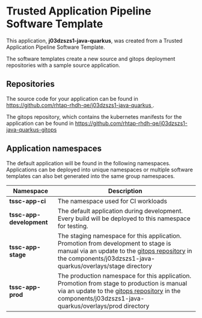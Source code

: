 # Trusted Application Pipeline Software Template

This application, **j03dzszs1-java-quarkus**, was created from a Trusted Application Pipeline Software Template.

The software templates create a new source and gitops deployment repositories with a sample source application. 

## Repositories

The source code for your application can be found in [https://github.com/rhtap-rhdh-qe/j03dzszs1-java-quarkus ](https://github.com/rhtap-rhdh-qe/j03dzszs1-java-quarkus ).
 
The gitops repository, which contains the kubernetes manifests for the application can be found in 
[https://github.com/rhtap-rhdh-qe/j03dzszs1-java-quarkus-gitops ](https://github.com/rhtap-rhdh-qe/j03dzszs1-java-quarkus-gitops ) 

## Application namespaces 

The default application will be found in the following namespaces. Applications can be deployed into unique namespaces or multiple software templates can also bet generated into the same group namespaces.  

|  Namespace   |  Description   |  
| -------- | -------- |
| **tssc-app-ci** | The namespace used for CI workloads |
| **tssc-app-development** | The default application during development. Every build will be deployed to this namespace for testing. |
| **tssc-app-stage** | The staging namespace for this application. Promotion from development to stage is manual via an update to the [gitops repository](https://github.com/rhtap-rhdh-qe/j03dzszs1-java-quarkus-gitops ) in the components/j03dzszs1-java-quarkus/overlays/stage directory |
| **tssc-app-prod** | The production namespace for this application. Promotion from stage to production is manual via an update to the [gitops repository](https://github.com/rhtap-rhdh-qe/j03dzszs1-java-quarkus-gitops ) in the components/j03dzszs1-java-quarkus/overlays/prod directory |